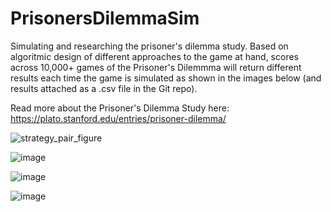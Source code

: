 # PrisonersDilemmaSim
Simulating and researching the prisoner's dilemma study. Based on algoritmic design of different approaches to the game at hand, scores across 10,000+ games of the Prisoner's Dilemmma will return different results each time the game is simulated as shown in the images below (and results attached as a .csv file in the Git repo).  

Read more about the Prisoner's Dilemma Study here: https://plato.stanford.edu/entries/prisoner-dilemma/

![strategy_pair_figure](https://github.com/user-attachments/assets/265ce637-3d95-4198-b0e0-e6049be8c7e0)

![image](https://github.com/user-attachments/assets/02bcb1f7-6ea7-46b8-890f-5ae9b2db10f1)

![image](https://github.com/user-attachments/assets/804fc7dc-f2d8-487f-9bb8-425f49cdc77a)

![image](https://github.com/user-attachments/assets/0a17e9d7-23e0-43c1-82e2-21aa92e13935)


